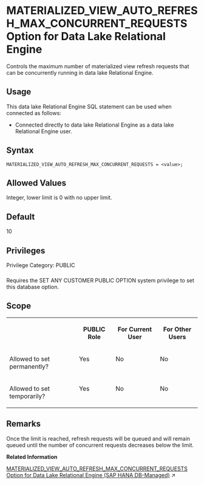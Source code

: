 <!-- loiod4bd911e17014fa7be4c4719c5cb638b -->

# MATERIALIZED\_VIEW\_AUTO\_REFRESH\_MAX\_CONCURRENT\_REQUESTS Option for Data Lake Relational Engine

Controls the maximum number of materialized view refresh requests that can be concurrently running in data lake Relational Engine.



<a name="loiod4bd911e17014fa7be4c4719c5cb638b__section_cln_zxd_qrb"/>

## Usage

This data lake Relational Engine SQL statement can be used when connected as follows:

-   Connected directly to data lake Relational Engine as a data lake Relational Engine user.



<a name="loiod4bd911e17014fa7be4c4719c5cb638b__mv_auto_refresh_concurrent_syntax1"/>

## Syntax

```
MATERIALIZED_VIEW_AUTO_REFRESH_MAX_CONCURRENT_REQUESTS = <value>;
```



<a name="loiod4bd911e17014fa7be4c4719c5cb638b__mv_auto_refresh_concurrent_values1"/>

## Allowed Values

Integer, lower limit is 0 with no upper limit.



<a name="loiod4bd911e17014fa7be4c4719c5cb638b__mv_auto_refresh_concurrent_default1"/>

## Default

10



<a name="loiod4bd911e17014fa7be4c4719c5cb638b__mv_auto_refresh_concurrent_priv1"/>

## Privileges

Privilege Category: PUBLIC



### 

Requires the SET ANY CUSTOMER PUBLIC OPTION system privilege to set this database option.



<a name="loiod4bd911e17014fa7be4c4719c5cb638b__mv_auto_refresh_concurrent_scope1"/>

## Scope


<table>
<tr>
<th valign="top">

 

</th>
<th valign="top">

PUBLIC Role

</th>
<th valign="top">

For Current User

</th>
<th valign="top">

For Other Users

</th>
</tr>
<tr>
<td valign="top">

Allowed to set permanently?

</td>
<td valign="top">

Yes

</td>
<td valign="top">

No

</td>
<td valign="top">

No

</td>
</tr>
<tr>
<td valign="top">

Allowed to set temporarily?

</td>
<td valign="top">

Yes

</td>
<td valign="top">

No

</td>
<td valign="top">

No

</td>
</tr>
</table>



<a name="loiod4bd911e17014fa7be4c4719c5cb638b__mv_auto_refresh_concurrent_remarks1"/>

## Remarks

Once the limit is reached, refresh requests will be queued and will remain queued until the number of concurrent requests decreases below the limit.

**Related Information**  


[MATERIALIZED_VIEW_AUTO_REFRESH_MAX_CONCURRENT_REQUESTS Option for Data Lake Relational Engine (SAP HANA DB-Managed)](https://help.sap.com/viewer/a898e08b84f21015969fa437e89860c8/2023_4_QRC/en-US/18ef1dc498014c8387888ec6f61220bf.html "Controls the maximum number of materialized view refresh requests that can be concurrently running in data lake Relational Engine.") :arrow_upper_right:

